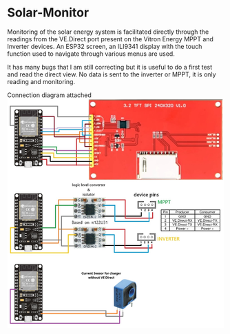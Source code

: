 # Solar-Monitor
Monitoring of the solar energy system is facilitated directly through the readings from the VE.Direct port present on the Vitron Energy MPPT and Inverter devices. An ESP32 screen, an ILI9341 display with the touch function used to navigate through various menus are used.

It has many bugs that I am still correcting but it is useful to do a first test and read the direct view. No data is sent to the inverter or MPPT, it is only reading and monitoring.

Connection diagram attached
![Image](SolarMonitor.jpg)
